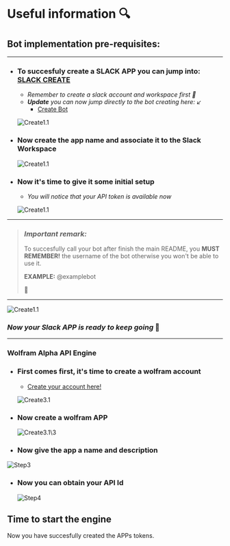
# __Useful information 🔍__

## __Bot implementation pre-requisites:__

---

- ### To succesfuly create a SLACK APP you can jump into: [SLACK CREATE](https://api.slack.com/apps)

  - _Remember to create a slack account and workspace first 👀_
  - _**Update** you can now jump directly to the bot creating here: ↙_
    - [Create Bot](https://neuron-automation.slack.com/apps/new/A0F7YS25R-bots)

  ![Create1.1](../img/Create1.1.png)

- ### Now create the app name and associate it to the Slack Workspace

  ![Create1.1](../img/Create1.2.png)

- ### Now it's time to give it some initial setup

  - _You will notice that your API token is available now_

  ![Create1.1](../img/Create2.png)

---

> ### _*Important remark:*_
>
> To succesfully call your bot after finish the main
> README, you __MUST REMEMBER!__  the username of the bot
> otherwise you won't be able to use it.
>
>__EXAMPLE:__ @examplebot
>
>👀

---

  ![Create1.1](../img/Create2.1.png)

### **_Now your Slack APP is ready to keep going_** 👀

---

### **Wolfram Alpha API Engine**

- ### **First comes first, it's time to create a wolfram account**

  - [Create your account here!](https://account.wolfram.com/auth/sign-in)

  ![Create3.1](../img/Create3.1.png)

- ### **Now create a wolfram APP**

  ![Create3.1\3](../img/Create3.2.png)

- ### **Now give the app a name and description**

 ![Step3](../img/Create3.png)

- ### Now you can obtain your API Id

  ![Step4](../img/Create4.png)

## Time to start the engine

Now you have succesfully created the APPs tokens.
